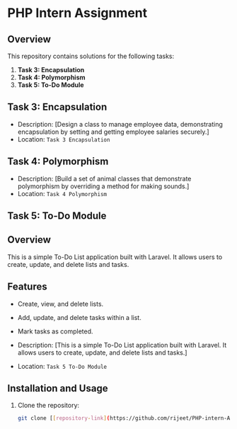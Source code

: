# PHP Intern Assignment

## Overview

This repository contains solutions for the following tasks:

1. **Task 3: Encapsulation**
2. **Task 4: Polymorphism**
3. **Task 5: To-Do Module**

## Task 3: Encapsulation

- Description: [Design a class to manage employee data, demonstrating encapsulation by setting and getting employee salaries securely.]
- Location: `Task 3 Encapsulation`

## Task 4: Polymorphism

- Description: [Build a set of animal classes that demonstrate polymorphism by overriding a method for making sounds.]
- Location: `Task 4 Polymorphism`

## Task 5: To-Do Module

## Overview

This is a simple To-Do List application built with Laravel. It allows users to create, update, and delete lists and tasks.

## Features

- Create, view, and delete lists.
- Add, update, and delete tasks within a list.
- Mark tasks as completed.
  
- Description: [This is a simple To-Do List application built with Laravel. It allows users to create, update, and delete lists and tasks.]
- Location: `Task 5 To-Do Module`

## Installation and Usage

1. Clone the repository:

   ```bash
   git clone [[repository-link](https://github.com/rijeet/PHP-intern-Assignment)]
